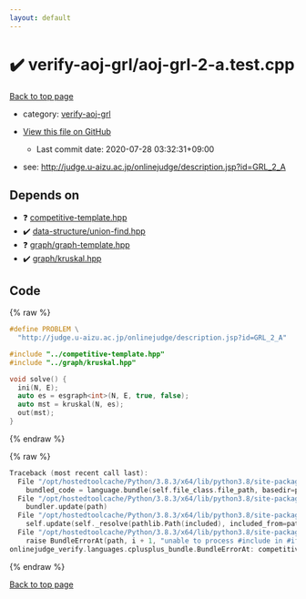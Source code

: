 ```yaml
---
layout: default
---
```


<!-- mathjax config similar to math.stackexchange -->
<script type="text/javascript" async
  src="https://cdnjs.cloudflare.com/ajax/libs/mathjax/2.7.5/MathJax.js?config=TeX-MML-AM_CHTML">
</script>
<script type="text/x-mathjax-config">
  MathJax.Hub.Config({
    TeX: { equationNumbers: { autoNumber: "AMS" }},
    tex2jax: {
      inlineMath: [ ['$','$'] ],
      processEscapes: true
    },
    "HTML-CSS": { matchFontHeight: false },
    displayAlign: "left",
    displayIndent: "2em"
  });
</script>

<script type="text/javascript" src="https://cdnjs.cloudflare.com/ajax/libs/jquery/3.4.1/jquery.min.js"></script>
<script src="https://cdn.jsdelivr.net/npm/jquery-balloon-js@1.1.2/jquery.balloon.min.js" integrity="sha256-ZEYs9VrgAeNuPvs15E39OsyOJaIkXEEt10fzxJ20+2I=" crossorigin="anonymous"></script>
<script type="text/javascript" src="../../assets/js/copy-button.js"></script>
<link rel="stylesheet" href="../../assets/css/copy-button.css" />


# :heavy_check_mark: verify-aoj-grl/aoj-grl-2-a.test.cpp

<a href="../../index.html">Back to top page</a>

* category: <a href="../../index.html#f6d05e39b39a7a0b0203ea25054f4234">verify-aoj-grl</a>
* <a href="{{ site.github.repository_url }}/blob/master/verify-aoj-grl/aoj-grl-2-a.test.cpp">View this file on GitHub</a>
    - Last commit date: 2020-07-28 03:32:31+09:00


* see: <a href="http://judge.u-aizu.ac.jp/onlinejudge/description.jsp?id=GRL_2_A">http://judge.u-aizu.ac.jp/onlinejudge/description.jsp?id=GRL_2_A</a>


## Depends on

* :question: <a href="../../library/competitive-template.hpp.html">competitive-template.hpp</a>
* :heavy_check_mark: <a href="../../library/data-structure/union-find.hpp.html">data-structure/union-find.hpp</a>
* :question: <a href="../../library/graph/graph-template.hpp.html">graph/graph-template.hpp</a>
* :heavy_check_mark: <a href="../../library/graph/kruskal.hpp.html">graph/kruskal.hpp</a>


## Code

<a id="unbundled"></a>
{% raw %}
```cpp
#define PROBLEM \
  "http://judge.u-aizu.ac.jp/onlinejudge/description.jsp?id=GRL_2_A"

#include "../competitive-template.hpp"
#include "../graph/kruskal.hpp"

void solve() {
  ini(N, E);
  auto es = esgraph<int>(N, E, true, false);
  auto mst = kruskal(N, es);
  out(mst);
}
```
{% endraw %}

<a id="bundled"></a>
{% raw %}
```cpp
Traceback (most recent call last):
  File "/opt/hostedtoolcache/Python/3.8.3/x64/lib/python3.8/site-packages/onlinejudge_verify/docs.py", line 349, in write_contents
    bundled_code = language.bundle(self.file_class.file_path, basedir=pathlib.Path.cwd())
  File "/opt/hostedtoolcache/Python/3.8.3/x64/lib/python3.8/site-packages/onlinejudge_verify/languages/cplusplus.py", line 185, in bundle
    bundler.update(path)
  File "/opt/hostedtoolcache/Python/3.8.3/x64/lib/python3.8/site-packages/onlinejudge_verify/languages/cplusplus_bundle.py", line 307, in update
    self.update(self._resolve(pathlib.Path(included), included_from=path))
  File "/opt/hostedtoolcache/Python/3.8.3/x64/lib/python3.8/site-packages/onlinejudge_verify/languages/cplusplus_bundle.py", line 306, in update
    raise BundleErrorAt(path, i + 1, "unable to process #include in #if / #ifdef / #ifndef other than include guards")
onlinejudge_verify.languages.cplusplus_bundle.BundleErrorAt: competitive-template.hpp: line 108: unable to process #include in #if / #ifdef / #ifndef other than include guards

```
{% endraw %}

<a href="../../index.html">Back to top page</a>

